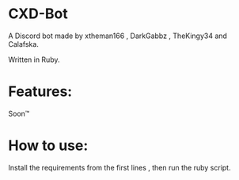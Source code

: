 # CXD-Bot

A Discord bot made by xtheman166 , DarkGabbz , TheKingy34 and Calafska.

Written in Ruby.

# Features:

Soon™ 

# How to use:

Install the requirements from the first lines , then run the ruby script.
